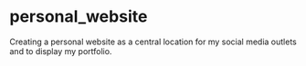 personal_website
================
 Creating a personal website as a central location for my social media outlets and to display my portfolio.
